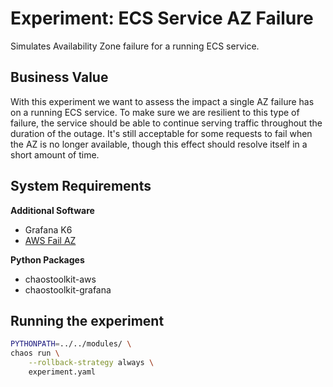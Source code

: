 # Experiment: ECS Service AZ Failure

Simulates Availability Zone failure for a running ECS service.

## Business Value

With this experiment we want to assess the impact a single AZ failure has
on a running ECS service. To make sure we are resilient to this type of failure,
the service should be able to continue serving traffic throughout the duration of
the outage. It's still acceptable for some requests to fail when the AZ is no longer
available, though this effect should resolve itself in a short amount of time.

## System Requirements

**Additional Software**

* Grafana K6
* [AWS Fail AZ](https://github.com/mcastellin/aws-fail-az)

**Python Packages**

* chaostoolkit-aws
* chaostoolkit-grafana

## Running the experiment

```bash
PYTHONPATH=../../modules/ \
chaos run \
    --rollback-strategy always \
    experiment.yaml
```
